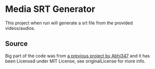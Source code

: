 # Media SRT Generator

This project when run will generate a srt file from the provided videos/audios.  


  ## Source
Big part of the code was from [a previous project by Abhi347](https://github.com/Abhi347/vid-to-speech-api-json) and it has been Licensed under MIT License, see originalLicense for more info.
